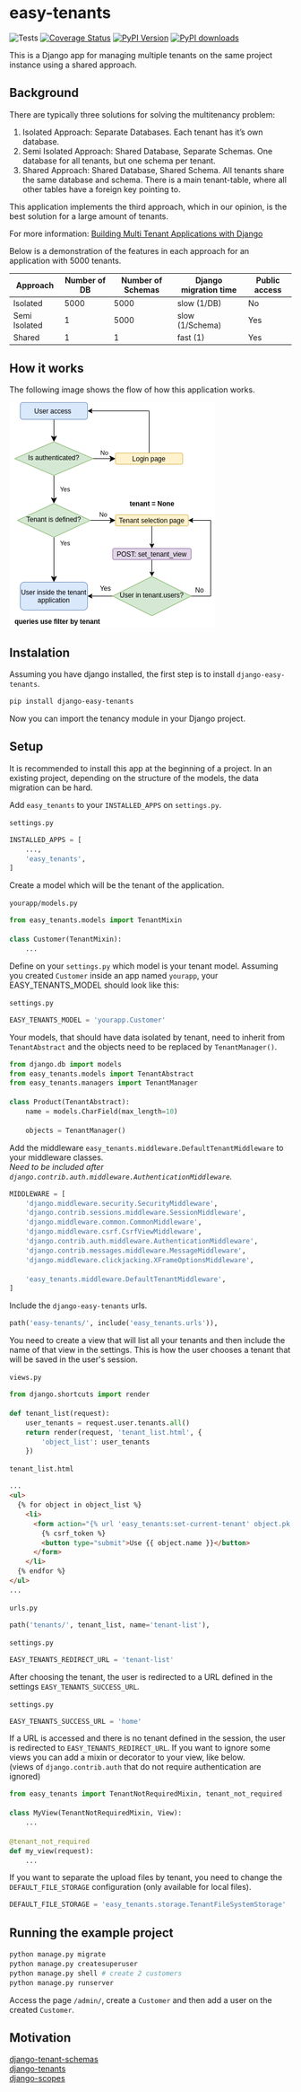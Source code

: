 # easy-tenants

![Tests](https://github.com/CleitonDeLima/django-easy-tenants/workflows/Tests/badge.svg)
[![Coverage Status](https://coveralls.io/repos/github/CleitonDeLima/django-easy-tenants/badge.svg?branch=github-ci)](https://coveralls.io/github/CleitonDeLima/django-easy-tenants?branch=github-ci)
[![PyPI Version](https://img.shields.io/pypi/v/django-easy-tenants.svg)](https://pypi.org/project/django-easy-tenants/)
[![PyPI downloads](https://img.shields.io/pypi/dm/django-easy-tenants.svg)](https://img.shields.io/pypi/dm/django-easy-tenants.svg)


This is a Django app for managing multiple tenants on the same project 
instance using a shared approach.
 
 
## Background

There are typically three solutions for solving the multitenancy problem:

1. Isolated Approach: Separate Databases. Each tenant has it’s own database.
2. Semi Isolated Approach: Shared Database, Separate Schemas. 
One database for all tenants, but one schema per tenant.
3. Shared Approach: Shared Database, Shared Schema. All tenants share 
the same database and schema. There is a main tenant-table, where all 
other tables have a foreign key pointing to.

This application implements the third approach,  which in our opinion, 
is the best solution for a large amount of tenants.

For more information: [Building Multi Tenant Applications with Django
](https://books.agiliq.com/projects/django-multi-tenant/en/latest/)

Below is a demonstration of the features in each approach for an application 
with 5000 tenants.

Approach       | Number of DB | Number of Schemas | Django migration time | Public access
-------------- | ------------ | ----------------- | --------------------- | ---------------
Isolated       | 5000         | 5000              | slow (1/DB)           | No
Semi Isolated  | 1            | 5000              | slow (1/Schema)       | Yes
Shared         | 1            | 1                 | fast (1)              | Yes


## How it works
The following image shows the flow of how this application works.

![how to works](./screenshots/flux_easy_tenants.png) 


## Instalation
Assuming you have django installed, the first step is to install `django-easy-tenants`.
```bash
pip install django-easy-tenants
```
Now you can import the tenancy module in your Django project.


## Setup
It is recommended to install this app at the beginning of a project. 
In an existing project, depending on the structure of the models, 
the data migration can be hard.

Add `easy_tenants` to your `INSTALLED_APPS` on `settings.py`.

`settings.py`
```python
INSTALLED_APPS = [
    ...,
    'easy_tenants',
]
```
   
Create a model which will be the tenant of the application.

`yourapp/models.py`
```python
from easy_tenants.models import TenantMixin

class Customer(TenantMixin):
    ...
```

Define on your `settings.py` which model is your tenant model. Assuming you created `Customer` 
inside an app named `yourapp`, your EASY_TENANTS_MODEL should look like this:

`settings.py`
```python
EASY_TENANTS_MODEL = 'yourapp.Customer'
```

Your models, that should have data isolated by tenant, need to inherit from `TenantAbstract`
and the objects need to be replaced by `TenantManager()`.


```python
from django.db import models
from easy_tenants.models import TenantAbstract
from easy_tenants.managers import TenantManager

class Product(TenantAbstract):
    name = models.CharField(max_length=10)

    objects = TenantManager()
```

Add the middleware `easy_tenants.middleware.DefaultTenantMiddleware` to your middleware classes.  
_Need to be included after `django.contrib.auth.middleware.AuthenticationMiddleware`._

```python
MIDDLEWARE = [
    'django.middleware.security.SecurityMiddleware',
    'django.contrib.sessions.middleware.SessionMiddleware',
    'django.middleware.common.CommonMiddleware',
    'django.middleware.csrf.CsrfViewMiddleware',
    'django.contrib.auth.middleware.AuthenticationMiddleware',
    'django.contrib.messages.middleware.MessageMiddleware',
    'django.middleware.clickjacking.XFrameOptionsMiddleware',

    'easy_tenants.middleware.DefaultTenantMiddleware',
]
```

Include the `django-easy-tenants` urls.

```python
path('easy-tenants/', include('easy_tenants.urls')),
```

You need to create a view that will list all your tenants and then 
include the name of that view in the settings. This is how the user 
chooses a tenant that will be saved in the user's session.

`views.py`
```python
from django.shortcuts import render

def tenant_list(request):
    user_tenants = request.user.tenants.all()
    return render(request, 'tenant_list.html', {
        'object_list': user_tenants
    })
```

`tenant_list.html`
```html
...
<ul>
  {% for object in object_list %}
    <li>
      <form action="{% url 'easy_tenants:set-current-tenant' object.pk %}" method="post">
        {% csrf_token %}
        <button type="submit">Use {{ object.name }}</button>
      </form>
    </li>
  {% endfor %}
</ul>
...
```

`urls.py`
```python
path('tenants/', tenant_list, name='tenant-list'),
```

`settings.py`
```python
EASY_TENANTS_REDIRECT_URL = 'tenant-list'
```

After choosing the tenant, the user is redirected to a URL defined in the 
settings `EASY_TENANTS_SUCCESS_URL`.

`settings.py`
```python
EASY_TENANTS_SUCCESS_URL = 'home'
```  

If a URL is accessed and there is no tenant defined in the session, the user is redirected to 
`EASY_TENANTS_REDIRECT_URL`. If you want to ignore some views you can add a mixin or decorator to your view, 
like below.  
(views of `django.contrib.auth` that do not require authentication are ignored)

```python
from easy_tenants import TenantNotRequiredMixin, tenant_not_required

class MyView(TenantNotRequiredMixin, View):
    ...

@tenant_not_required
def my_view(request):
    ...
```

If you want to separate the upload files by tenant, you need to change the `DEFAULT_FILE_STORAGE` 
configuration (only available for local files).

```python
DEFAULT_FILE_STORAGE = 'easy_tenants.storage.TenantFileSystemStorage'
```


## Running the example project
```bash
python manage.py migrate
python manage.py createsuperuser
python manage.py shell # create 2 customers
python manage.py runserver
```
Access the page `/admin/`, create a `Customer` and then add a user on the created `Customer`.

## Motivation
[django-tenant-schemas](https://github.com/bernardopires/django-tenant-schemas)  
[django-tenants](https://github.com/tomturner/django-tenants)  
[django-scopes](https://github.com/raphaelm/django-scopes)  
